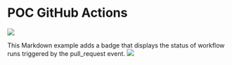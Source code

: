 # POC GitHub Actions

![](https://github.com/AlekseiTokarev/actions/workflows/gradle-build-pr/badge.svg)



This Markdown example adds a badge that displays the status of workflow runs triggered by the pull_request event.
![](https://github.com/actions/hello-world/workflows/Greet%20Everyone/badge.svg?event=pull_request)

